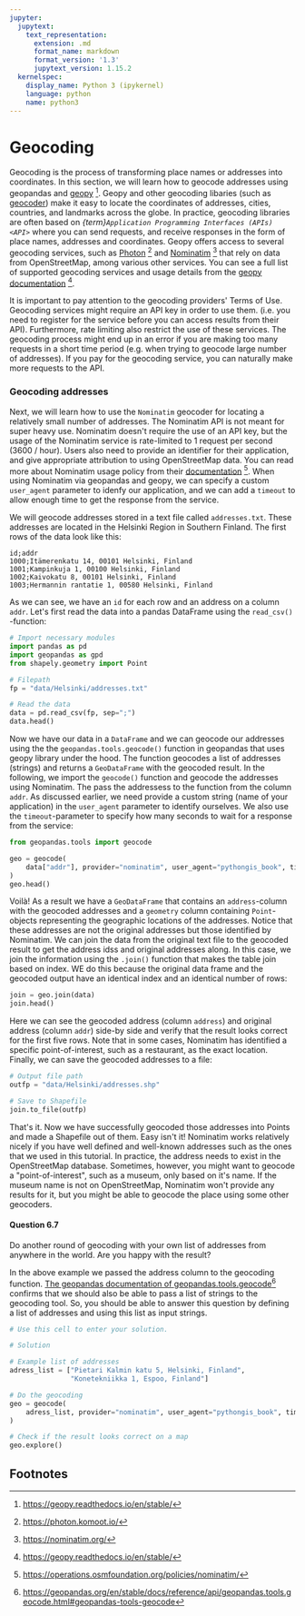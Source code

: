 ```yaml
---
jupyter:
  jupytext:
    text_representation:
      extension: .md
      format_name: markdown
      format_version: '1.3'
      jupytext_version: 1.15.2
  kernelspec:
    display_name: Python 3 (ipykernel)
    language: python
    name: python3
---
```


# Geocoding

Geocoding is the process of transforming place names or addresses into coordinates. In this section, we will learn how to geocode addresses using geopandas and [geopy](https://geopy.readthedocs.io/en/stable/) [^geopy]. Geopy and other geocoding libaries (such as [geocoder](http://geocoder.readthedocs.io/)) make it easy to locate the coordinates of addresses, cities, countries, and landmarks across the globe. In practice, geocoding libraries are often based on *{term}`Application Programming Interfaces (APIs) <API>`* where you can send requests, and receive responses in the form of place names, addresses and coordinates. Geopy offers access to several geocoding services, such as [Photon](https://photon.komoot.io/]) [^photon] and [Nominatim](https://nominatim.org/) [^nominatim] that rely on data from OpenStreetMap, among various other services. You can see a full list of supported geocoding services and usage details from the [geopy documentation](https://geopy.readthedocs.io/en/stable/) [^geopy].

It is important to pay attention to the geocoding providers' Terms of Use. Geocoding services might require an API key in order to use them. (i.e. you need to register for the service before you can access results from their API). Furthermore, rate limiting also restrict the use of these services. The
geocoding process might end up in an error if you are making too many requests in a short time period (e.g. when trying to geocode large number of addresses). If you pay for the geocoding service, you can naturally make more requests to the API.


### Geocoding addresses

Next, we will learn how to use the `Nominatim` geocoder for locating a relatively small number of addresses. The Nominatim API is not meant for super heavy use. Nominatim doesn't require the use of an API key, but the usage of the Nominatim service is rate-limited to 1 request per second (3600 / hour). Users also need to provide an identifier for their application, and give appropriate attribution to using OpenStreetMap data. You can read more about Nominatim usage policy from their [documentation](https://operations.osmfoundation.org/policies/nominatim/) [^nominatim_toc]. When using Nominatim via geopandas and geopy, we can specify a custom `user_agent` parameter to idenfy our application, and we can add a `timeout` to allow enough time to get the response from the service.  

We will geocode addresses stored in a text file called `addresses.txt`. These addresses are located in the Helsinki Region in Southern Finland. The first rows of the data look like this:

```
id;addr
1000;Itämerenkatu 14, 00101 Helsinki, Finland
1001;Kampinkuja 1, 00100 Helsinki, Finland
1002;Kaivokatu 8, 00101 Helsinki, Finland
1003;Hermannin rantatie 1, 00580 Helsinki, Finland
```

As we can see, we have an `id` for each row and an address on a column `addr`. Let's first read the data into a pandas DataFrame using the `read_csv()` -function:

```python deletable=true editable=true
# Import necessary modules
import pandas as pd
import geopandas as gpd
from shapely.geometry import Point

# Filepath
fp = "data/Helsinki/addresses.txt"

# Read the data
data = pd.read_csv(fp, sep=";")
data.head()
```

<!-- #region deletable=true editable=true -->
Now we have our data in a `DataFrame` and we can geocode our addresses using the the `geopandas.tools.geocode()` function in geopandas that uses geopy library under the hood. The function geocodes a list of addresses (strings) and returns a `GeoDataFrame` with the geocoded result. In the following, we import the `geocode()` function and geocode the addresses using Nominatim. The pass the addressess to the function from the column `addr`. As discussed earlier, we need provide a custom string (name of your application) in the `user_agent` parameter to identify ourselves. We also use the `timeout`-parameter to specify how many seconds to wait for a response from the service:
<!-- #endregion -->

```python deletable=true editable=true jupyter={"outputs_hidden": false}
from geopandas.tools import geocode

geo = geocode(
    data["addr"], provider="nominatim", user_agent="pythongis_book", timeout=10
)
geo.head()
```

<!-- #region deletable=true editable=true -->
Voilà! As a result we have a `GeoDataFrame` that contains an `address`-column with the geocoded addresses and a `geometry` column containing `Point`-objects representing the geographic locations of the addresses. Notice that these addresses are not the original addresses but those identified by Nominatim. We can join the data from the original text file to the geocoded result to get the address idss and original addresses along. In this case, we join the information using the `.join()` function that makes the table join based on index. WE do this because the original data frame and the geocoded output have an identical index and an identical number of rows:
<!-- #endregion -->
```python
join = geo.join(data)
join.head()
```

Here we can see the geocoded address (column `address`) and original address (column `addr`) side-by side and verify that the result looks correct for the first five rows. Note that in some cases, Nominatim has identified a specific point-of-interest, such as a restaurant, as the exact location. Finally, we can save the geocoded addresses to a file:

```python deletable=true editable=true
# Output file path
outfp = "data/Helsinki/addresses.shp"

# Save to Shapefile
join.to_file(outfp)
```

<!-- #region deletable=true editable=true -->
That's it. Now we have successfully geocoded those addresses into Points and made a Shapefile out of them. Easy isn't it! Nominatim works relatively nicely if you have well defined and well-known addresses such as the ones that we used in this tutorial. In practice, the address needs to exist in the OpenStreetMap database. Sometimes, however, you might want to geocode a "point-of-interest", such as a museum, only based on it's name. If the museum name is not on OpenStreetMap, Nominatim won't provide any results for it, but you might be able to geocode the place using some other geocoders.
<!-- #endregion -->

#### Question 6.7
Do another round of geocoding with your own list of addresses from anywhere in the world. Are you happy with the result?

In the above example we passed the address column to the geocoding function. [The geopandas documentation of geopandas.tools.geocode](https://geopandas.org/en/stable/docs/reference/api/geopandas.tools.geocode.html#geopandas-tools-geocode)[^geopandas_geocode] confirms that we should also be able to pass a list of strings to the geocoding tool. So, you should be able to answer this question by defining a list of addresses and using this list as input strings.



```python
# Use this cell to enter your solution.
```

```python
# Solution

# Example list of addresses
adress_list = ["Pietari Kalmin katu 5, Helsinki, Finland", 
               "Konetekniikka 1, Espoo, Finland"]

# Do the geocoding
geo = geocode(
    adress_list, provider="nominatim", user_agent="pythongis_book", timeout=10
)

# Check if the result looks correct on a map
geo.explore()
```

## Footnotes

[^GeoJson]: <https://en.wikipedia.org/wiki/GeoJSON>
[^geopy]: <https://geopy.readthedocs.io/en/stable/>
[^nominatim]: <https://nominatim.org/>
[^nominatim_toc]: <https://operations.osmfoundation.org/policies/nominatim/>
[^photon]: <https://photon.komoot.io/>
[^geopandas_geocode]:<https://geopandas.org/en/stable/docs/reference/api/geopandas.tools.geocode.html#geopandas-tools-geocode>
